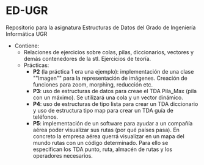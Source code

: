 # ED-UGR
Repositorio para la asignatura Estructuras de Datos del Grado de Ingeniería Informática UGR

- Contiene:
  - Relaciones de ejercicios sobre colas, pilas, diccionarios, vectores y demás contenedores de la stl. Ejercicios de teoría.
  - Prácticas:
    - **P2** (la práctica 1 era una ejemplo): implementación de una clase ""Imagen"" para la representación de imágenes. Creación de funciones para zoom, morphing, reducción etc.
    - **P3**: uso de estructuras de datos para creae el TDA Pila_Max (pila con un máximo). Se utilizará una cola y un vector dinámico.
    - **P4**: uso de estructuras de tipo lista para crear un TDA diccionario y uso de estructura tipo map para crear un TDA guía de teléfonos.
    - **P5**: implementación de un software para ayudar a un compañía aérea poder visualizar sus rutas (por
qué países pasa). En concreto la empresa aérea querrá visualizar en un mapa del mundo rutas con un código determinado. Para ello se especifican los TDA punto, ruta, almacén de rutas y los operadores necesarios.
